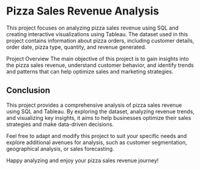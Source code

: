 # Pizza Sales Revenue Analysis

This project focuses on analyzing pizza sales revenue using SQL and creating interactive visualizations using Tableau. The dataset used in this project contains information about pizza orders, including customer details, order date, pizza type, quantity, and revenue generated.

Project Overview
The main objective of this project is to gain insights into the pizza sales revenue, understand customer behavior, and identify trends and patterns that can help optimize sales and marketing strategies.

## Conclusion
This project provides a comprehensive analysis of pizza sales revenue using SQL and Tableau. By exploring the dataset, analyzing revenue trends, and visualizing key insights, it aims to help businesses optimize their sales strategies and make data-driven decisions.

Feel free to adapt and modify this project to suit your specific needs and explore additional avenues for analysis, such as customer segmentation, geographical analysis, or sales forecasting.

Happy analyzing and enjoy your pizza sales revenue journey!
